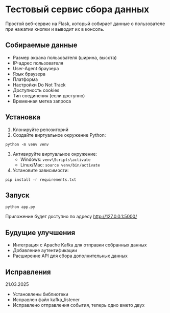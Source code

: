 # Тестовый сервис сбора данных

Простой веб-сервис на Flask, который собирает данные о пользователе при нажатии кнопки и выводит их в консоль.

## Собираемые данные

- Размер экрана пользователя (ширина, высота)
- IP-адрес пользователя
- User-Agent браузера
- Язык браузера
- Платформа
- Настройки Do Not Track
- Доступность cookies
- Тип соединения (если доступно)
- Временная метка запроса

## Установка

1. Клонируйте репозиторий
2. Создайте виртуальное окружение Python:
```
python -m venv venv
```
3. Активируйте виртуальное окружение:
   - Windows: `venv\Scripts\activate`
   - Linux/Mac: `source venv/bin/activate`
4. Установите зависимости:
```
pip install -r requirements.txt
```

## Запуск

```
python app.py
```

Приложение будет доступно по адресу http://127.0.0.1:5000/

## Будущие улучшения

- Интеграция с Apache Kafka для отправки собранных данных
- Добавление аутентификации
- Расширение API для сбора дополнительных данных 

## Исправления

21.03.2025
- Установлены библиотеки
- Исправлен файл kafka_listener
- Исправлено отправления события, теперь одно вмето двух
